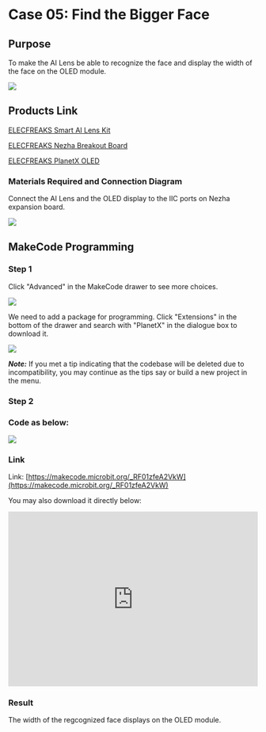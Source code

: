 # Case 05: Find the Bigger Face

## Purpose

To make the AI Lens be able to recognize the face and display the width of the face on the OLED module. 

![](./images/05035_01.png)
## Products Link

[ELECFREAKS Smart AI Lens Kit](https://shop.elecfreaks.com/products/elecfreaks-smart-ai-lens-kit?_pos=1&_sid=d572dc26c&_ss=r)

[ELECFREAKS Nezha Breakout Board](https://shop.elecfreaks.com/products/elecfreaks-nezha-breakout-board?_pos=1&_sid=327dd9f18&_ss=r)

[ELECFREAKS PlanetX OLED](https://shop.elecfreaks.com/products/elecfreaks-planetx-oled?_pos=2&_sid=a29558677&_ss=r)

### Materials Required and Connection Diagram


 Connect the AI Lens and the OLED display to the IIC ports on Nezha expansion board.


![](./images/05035_05_03.png)



## MakeCode Programming 


### Step 1

Click "Advanced" in the MakeCode drawer to see more choices.

![](./images/05001_04.png)

We need to add a package for programming. Click "Extensions" in the bottom of the drawer and search with "PlanetX" in the dialogue box to download it. 

![](./images/05001_05.png)

***Note:*** If you met a tip indicating that the codebase will be deleted due to incompatibility, you may continue as the tips say or build a new project in the menu. 

### Step 2

### Code as below:

![](./images/05035_05_06.png)


### Link
Link: [https://makecode.microbit.org/_RF01zfeA2VkW](https://makecode.microbit.org/_RF01zfeA2VkW)

You may also download it directly below:

<div style="position:relative;height:0;padding-bottom:70%;overflow:hidden;"><iframe style="position:absolute;top:0;left:0;width:100%;height:100%;" src="https://makecode.microbit.org/#pub:_RF01zfeA2VkW" frameborder="0" sandbox="allow-popups allow-forms allow-scripts allow-same-origin"></iframe></div>  


### Result
 The width of the regcognized face displays on the OLED module.

